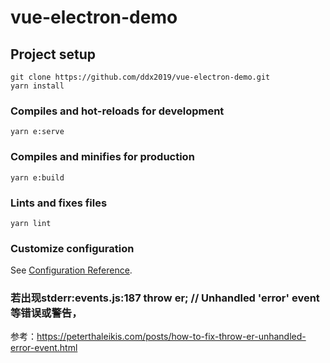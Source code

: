 # vue-electron-demo

## Project setup
```
git clone https://github.com/ddx2019/vue-electron-demo.git
yarn install
```

### Compiles and hot-reloads for development
```
yarn e:serve
```

### Compiles and minifies for production
```
yarn e:build
```

### Lints and fixes files
```
yarn lint
```

### Customize configuration
See [Configuration Reference](https://cli.vuejs.org/config/).

### 若出现stderr:events.js:187   throw er; // Unhandled 'error' event等错误或警告，

参考：https://peterthaleikis.com/posts/how-to-fix-throw-er-unhandled-error-event.html
